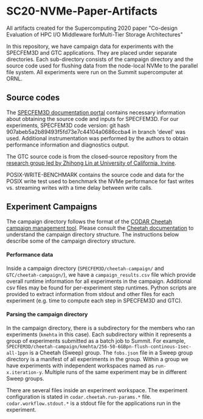 # SC20-NVMe-Paper-Artifacts
All artifacts created for the Supercomputing 2020 paper "Co-design Evaluation of HPC I/O Middleware forMulti-Tier Storage Architectures"

In this repository, we have campaign data for experiments with the SPECFEM3D and GTC applications. They are placed under separate directories. Each sub-directory consists of the campaign directory and the source code used for flushing data from the node-local NVMe to the parallel file system. All experiments were run on the Summit supercomputer at ORNL.

## Source codes
The [SPECFEM3D documentation portal](https://specfem3d-globe.readthedocs.io/en/latest) contains necessary information about obtaining the source code and inputs for SPECFEM3D. For our experiments, 
SPECFEM3D code version: git hash 907abeb5a2b89493f5fd73e7c44104a0686ccba4 in branch 'devel' was used. Additional instrumentation was performed by the authors to obtain performance information and diagnostics output.

The GTC source code is from the closed-source repository from the [research group led by Zhihong Lin at University of California, Irvine](http://phoenix.ps.uci.edu/zlin).

POSIX-WRITE-BENCHMARK contains the source code and data for the POSIX write test used to benchmark the NVMe performance for fast writes vs. streaming writes with a time delay between write calls.

## Experiment Campaigns
The campaign directory follows the format of the [CODAR Cheetah campaign management tool](https://github.com/CODARcode/cheetah/tree/1a33c90b2cda737d844dd8051545874a88da90bf). Please consult the [Cheetah documentation](https://codarcode.github.io/cheetah) to understand the campaign directory structure. The instructions below describe some of the campaign directory structure.

#### Performance data
Inside a campaign directory (`SPECFEM3D/cheetah-campaign/` and `GTC/cheetah-campaign/`), we have a `campaign_results.csv` file which provide overall runtime information for all experiments in the campaign. Additional csv files may be found for per-experiment step runtimes.
Python scripts are provided to extract information from stdout and other files for each experiment (e.g. time to compute each step in SPECFEM3D and GTC).

#### Parsing the campaign directory
In the campaign directory, there is a subdirectory for the members who ran experiments (`kmehta` in this case). Each subdirectory within it represents a group of experiments submitted as a batch job to Summit. For example, `SPECFEM3D/cheetah-campaign/kmehta/256-50-6GBpn-flush-continous-1sec-all-1ppn` is a Cheetah (Sweep) group. The `fobs.json` file in a Sweep group directory is a manifest of all experiments in the group. Within a group we have experiments with independent workspaces named as `run-x.iteration-y`. Multiple runs of the same experiment may be in different Sweep groups.

There are several files inside an experiment workspace. The experiment configuration is stated in `codar.cheetah.run-params.*` file.
`codar.workflow.stdout.*` is a stdout file for the applications run in the experiment.

